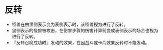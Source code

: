 # 反转

* 怪兽在由里侧表示变为表侧表示时，该怪兽视为进行了反转。
* 里侧表示的怪兽被攻击，在伤害步骤的伤害计算前变成表侧表示的场合也视为进行了反转。
* 『反转召唤成功时』发动的效果，在因战斗或卡片效果反转时不能发动。

